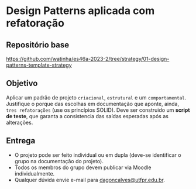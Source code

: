 # Design Patterns aplicada com refatoração

## Repositório base

https://github.com/watinha/es46a-2023-2/tree/strategy/01-design-patterns-template-strategy

## Objetivo

Aplicar um padrão de projeto `criacional`, `estrutural` e um `comportamental`. Justifique o porque das escolhas em documentação que aponte, ainda, `tres refatorações` (use os princípios SOLID). Deve ser construido um **script de teste**, que garanta a consistencia das saídas esperadas após as alterações.

## Entrega

- O projeto pode ser feito individual ou em dupla (deve-se identificar o grupo na documentação do projeto). 
- Todos os membros do grupo devem publicar via Moodle individualmente. 
- Qualquer dúvida envie e-mail para dagoncalves@utfpr.edu.br. 

